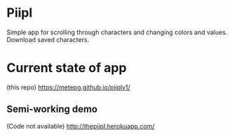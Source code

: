 # Piipl

Simple app for scrolling through characters and changing colors and values.
Download saved characters.

# Current state of app
(this repo)
https://metepg.github.io/piiplv1/

## Semi-working demo

(Code not available)
http://thepiipl.herokuapp.com/
